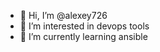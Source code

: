 - 👋 Hi, I’m @alexey726
- 👀 I’m interested in devops tools
- 🌱 I’m currently learning ansible

<!---
alexey726/alexey726 is a ✨ special ✨ repository because its `README.md` (this file) appears on your GitHub profile.
You can click the Preview link to take a look at your changes.
--->
